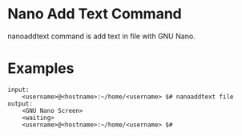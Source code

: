 # Nano Add Text Command

nanoaddtext command is add text in file with GNU Nano.

# Examples 

```
input:
    <username>@<hostname>:~/home/<username> $# nanoaddtext file
output:
    <GNU Nano Screen>
    <waiting>
    <username>@<hostname>:~/home/<username> $#
```
